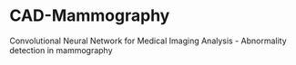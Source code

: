 # CAD-Mammography
Convolutional Neural Network for Medical Imaging Analysis - Abnormality detection in mammography
